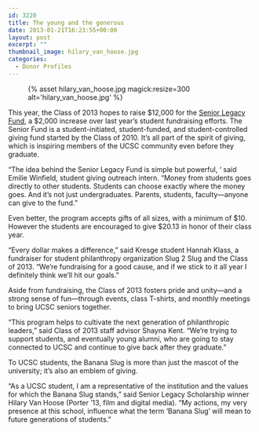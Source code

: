 ```yaml
---
id: 3220
title: The young and the generous
date: 2013-01-21T16:23:55+00:00
layout: post
excerpt: ""
thumbnail_image: hilary_van_hoose.jpg
categories:
  - Donor Profiles
---
```

<figure class="inline-image right">
{% asset hilary_van_hoose.jpg magick:resize=300 alt='hilary_van_hoose.jpg' %}
<figcaption></figcaption></figure>

This year, the Class of 2013 hopes to raise $12,000 for the [Senior Legacy Fund](https://alumni.ucsc.edu/programs-services/student-programs/senior-legacy.html), a $2,000 increase over last year&#8217;s student fundraising efforts. The Senior Fund is a student-initiated, student-funded, and student-controlled giving fund started by the Class of 2010. It&#8217;s all part of the spirit of giving, which is inspiring members of the UCSC community even before they graduate.

&#8220;The idea behind the Senior Legacy Fund is simple but powerful, &#8216; said Emilie Winfield, student giving outreach intern. &#8220;Money from students goes directly to other students. Students can choose exactly where the money goes. And it&#8217;s not just undergraduates. Parents, students, faculty—anyone can give to the fund.&#8221;

Even better, the program accepts gifts of all sizes, with a minimum of $10. However the students are encouraged to give $20.13 in honor of their class year.

&#8220;Every dollar makes a difference,&#8221; said Kresge student Hannah Klass, a fundraiser for student philanthropy organization Slug 2 Slug and the Class of 2013. &#8220;We&#8217;re fundraising for a good cause, and if we stick to it all year I definitely think we&#8217;ll hit our goals.&#8221;

Aside from fundraising, the Class of 2013 fosters pride and unity—and a strong sense of fun—through events, class T-shirts, and monthly meetings to bring UCSC seniors together.

&#8220;This program helps to cultivate the next generation of philanthropic leaders,&#8221; said Class of 2013 staff advisor Shayna Kent. &#8220;We&#8217;re trying to support students, and eventually young alumni, who are going to stay connected to UCSC and continue to give back after they graduate.&#8221;

To UCSC students, the Banana Slug is more than just the mascot of the university; it&#8217;s also an emblem of giving.

&#8220;As a UCSC student, I am a representative of the institution and the values for which the Banana Slug stands,&#8221; said Senior Legacy Scholarship winner Hilary Van Hoose (Porter &#8217;13, film and digital media). &#8220;My actions, my very presence at this school, influence what the term &#8216;Banana Slug&#8217; will mean to future generations of students.&#8221;
